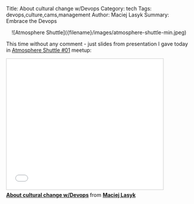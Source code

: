 Title: About cultural change w/Devops
Category: tech
Tags: devops,culture,cams,management
Author: Maciej Lasyk
Summary: Embrace the Devops

<center>![Atmosphere Shuttle]({filename}/images/atmosphere-shuttle-min.jpeg)</center>

This time without any comment - just slides from presentation I gave today in
[Atmosphere Shuttle #01](http://www.meetup.com/Atmosphere/events/221099327/)
meetup:

<iframe src="//www.slideshare.net/slideshow/embed_code/46335851" width="425"
height="355" frameborder="0" marginwidth="0" marginheight="0" scrolling="no"
style="border:1px solid #CCC; border-width:1px; margin-bottom:5px; max-width:
100%;" allowfullscreen> </iframe> <div style="margin-bottom:5px"> <strong> <a
href="//www.slideshare.net/d0cent/about-cultural-change-wdevops" title="About
cultural change w/Devops" target="_blank">About cultural change w/Devops</a>
</strong> from <strong><a href="//www.slideshare.net/d0cent"
target="_blank">Maciej Lasyk</a></strong> </div>
